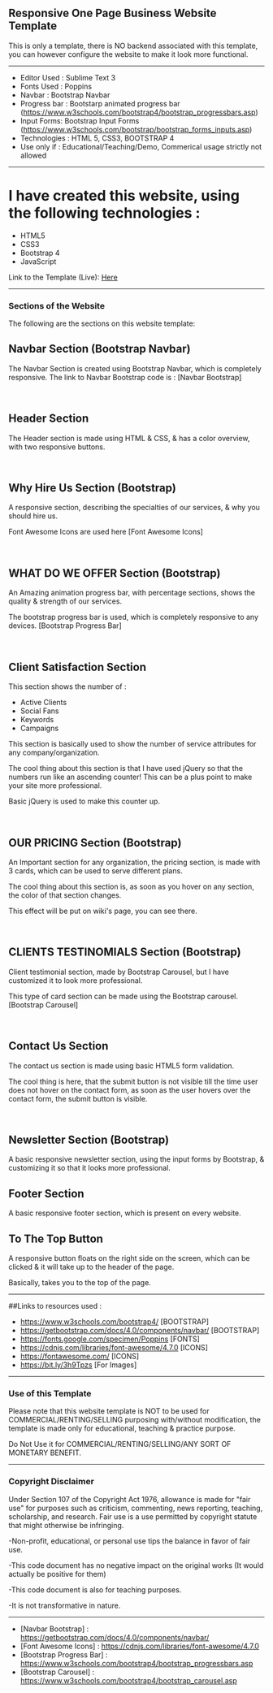 ## Responsive One Page Business Website Template


This is only a template, there is NO backend associated with this template, you can however configure the website to make it look more functional.

---

- Editor Used    :      Sublime Text 3 
- Fonts Used     :      Poppins 
- Navbar         :      Bootstrap Navbar 
- Progress bar   :      Bootstarp animated progress bar (https://www.w3schools.com/bootstrap4/bootstrap_progressbars.asp) 
- Input Forms:      Bootstrap Input Forms (https://www.w3schools.com/bootstrap/bootstrap_forms_inputs.asp) 
- Technologies   :      HTML 5, CSS3, BOOTSTRAP 4 
- Use only if    :      Educational/Teaching/Demo, Commerical usage strictly not allowed 

---


# I have created this website, using the following technologies : 

- HTML5
- CSS3
- Bootstrap 4
- JavaScript

Link to the Template (Live): [Here](https://sagarbapodara.github.io/Web-Dev-One_Page_Business_Website/)

---


### Sections of the Website

The following are the sections on this website template:

## Navbar Section (Bootstrap Navbar)

The Navbar Section is created using Bootstrap Navbar, which is completely responsive.
The link to Navbar Bootstrap code is : [Navbar Bootstrap]

<br /> 

## Header Section

The Header section is made using HTML & CSS, & has a color overview, with two responsive buttons.

<br /> 

## Why Hire Us Section (Bootstrap)

A responsive section, describing the specialties of our services, & why you should hire us.

Font Awesome Icons are used here [Font Awesome Icons]


<br /> 

## WHAT DO WE OFFER Section (Bootstrap)

An Amazing animation progress bar, with percentage sections, shows the quality & strength of our services.

The bootstrap progress bar is used, which is completely responsive to any devices. [Bootstrap Progress Bar]

<br /> 

## Client Satisfaction Section

This section shows the number of :

- Active Clients 
- Social Fans 
- Keywords 
- Campaigns  


This section is basically used to show the number of service attributes for any company/organization.

The cool thing about this section is that I have used jQuery so that the numbers run like an ascending counter! This can be a plus point to make your site more professional. 

Basic jQuery is used to make this counter up.

<br /> 

## OUR PRICING Section (Bootstrap)

An Important section for any organization, the pricing section, is made with 3 cards, which can be used to serve different plans.

The cool thing about this section is, as soon as you hover on any section, the color of that section changes.

This effect will be put on wiki's page, you can see there.

<br /> 

## CLIENTS TESTINOMIALS Section (Bootstrap)

Client testimonial section, made by Bootstrap Carousel, but I have customized it to look more professional. 

This type of card section can be made using the Bootstrap carousel. [Bootstrap Carousel]

<br /> 


## Contact Us Section

The contact us section is made using basic HTML5 form validation. 

The cool thing is here, that the submit button is not visible till the time user does not hover on the contact form, as soon as the user hovers over the contact form, the submit button is visible.

<br /> 

## Newsletter Section (Bootstrap)

A basic responsive newsletter section, using the input forms by Bootstrap, & customizing it so that it looks more professional.


## Footer Section

A basic responsive footer section, which is present on every website.


## To The Top Button

A responsive button floats on the right side on the screen, which can be clicked & it will take up to the header of the page.

Basically, takes you to the top of the page.


---

##Links to resources used : 

- https://www.w3schools.com/bootstrap4/ [BOOTSTRAP]
- https://getbootstrap.com/docs/4.0/components/navbar/ [BOOTSTRAP]
- https://fonts.google.com/specimen/Poppins [FONTS]
- https://cdnjs.com/libraries/font-awesome/4.7.0 [ICONS]
- https://fontawesome.com/ [ICONS]
- https://bit.ly/3h9Tpzs [For Images]


---

### Use of this Template

Please note that this website template is NOT to be used for COMMERCIAL/RENTING/SELLING purposing with/without modification, the template is made only for educational, teaching & practice purpose. 

Do Not Use it for COMMERCIAL/RENTING/SELLING/ANY SORT OF MONETARY BENEFIT.

---

### Copyright Disclaimer 

Under Section 107 of the Copyright Act 1976, allowance is made for "fair use" for purposes such as criticism, commenting, news reporting, teaching, scholarship, and research. Fair use is a use permitted by copyright statute that might otherwise be infringing. 

-Non-profit, educational, or personal use tips the balance in favor of fair use.

-This code document has no negative impact on the original works (It would actually be positive for them)

-This code document is also for teaching purposes.

-It is not transformative in nature.

---

- [Navbar Bootstrap] : https://getbootstrap.com/docs/4.0/components/navbar/
- [Font Awesome Icons] : https://cdnjs.com/libraries/font-awesome/4.7.0
- [Bootstrap Progress Bar] : https://www.w3schools.com/bootstrap4/bootstrap_progressbars.asp
- [Bootstrap Carousel] : https://www.w3schools.com/bootstrap4/bootstrap_carousel.asp
